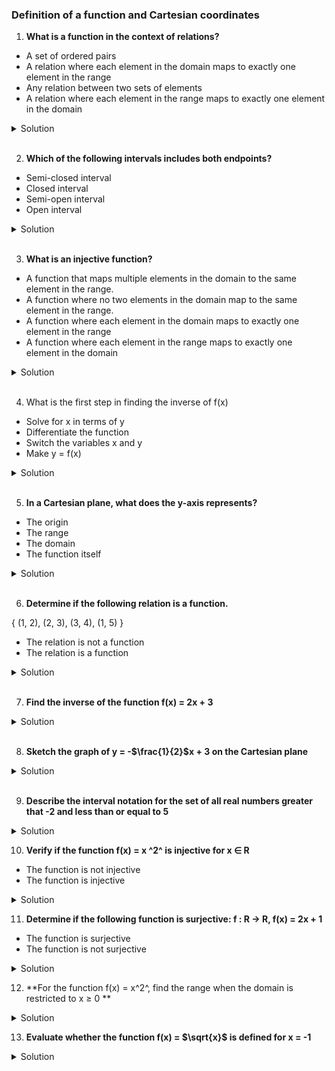 ### Definition of a function and Cartesian coordinates

1. **What is a function in the context of relations?**

- A set of ordered pairs
- A relation where each element in the domain maps to exactly one element in the range
- Any relation between two sets of elements
- A relation where each element in the range maps to exactly one element in the domain

<details>
  <summary>Solution</summary>

A relation where each element in the domain maps to exactly one element in the range

</details>

</br>

2. **Which of the following intervals includes both endpoints?**

- Semi-closed interval
- Closed interval
- Semi-open interval
- Open interval

<details>
  <summary>Solution</summary>

Closed interval

</details>

</br>

3. **What is an injective function?**

- A function that maps multiple elements in the domain to the same element in the range.
- A function where no two elements in the domain map to the same element in the range.
- A function where each element in the domain maps to exactly one element in the range
- A function where each element in the range maps to exactly one element in the domain

<details>
  <summary>Solution</summary>

A function where no two elements in the domain map to the same element in the range.

</details>

</br>

4. What is the first step in finding the inverse of f(x)

- Solve for x in terms of y
- Differentiate the function
- Switch the variables x and y
- Make y = f(x)

<details>
  <summary>Solution</summary>

Make y = f(x)

</details>

</br>

5. **In a Cartesian plane, what does the y-axis represents?**

- The origin
- The range
- The domain
- The function itself

<details>
  <summary>Solution</summary>

The range

</details>

</br>

6. **Determine if the following relation is a function.**

{ (1, 2), (2, 3), (3, 4), (1, 5) }

- The relation is not a function
- The relation is a function

<details>
  <summary>Solution</summary>

The relation is not a function

</details>

</br>

7. **Find the inverse of the function f(x) = 2x + 3**

<details>
  <summary>Solution</summary>

  <br>

To find the inverse of the function \(f(x) = 2x + 3\), follow these steps:

---

#### Steps:

1. **Rewrite \(f(x)\) as \(y\):**
   \[
   y = 2x + 3
   \]

2. **Switch \(x\) and \(y\):**
   This reflects the inverse relationship:
   \[
   x = 2y + 3
   \]

3. **Solve for \(y\) in terms of \(x\):**
   \[
   x - 3 = 2y
   \]
   \[
   y = \frac{x - 3}{2}
   \]

4. **Rewrite \(y\) as \(f^{-1}(x)\):**
   \[
   f^{-1}(x) = \frac{x - 3}{2}
   \]

---

### Final Answer:

The inverse function is:
\[
f^{-1}(x) = \frac{x - 3}{2}
\]

This means that if you input a value into \(f^{-1}(x)\), you will retrieve the value that was originally input into \(f(x)\).

</details>

</br>

8. **Sketch the graph of y = -$\frac{1}{2}$x + 3 on the Cartesian plane**

<details>
  <summary>Solution</summary>

The line has a slope of \(-\frac{1}{2}\), meaning it decreases as \(x\) increases, and the y-intercept is at \(y = 3\).

</details>

</br>

9. **Describe the interval notation for the set of all real numbers greater that -2 and less than or equal to 5**

<details>
  <summary>Solution</summary>

The interval notation for the set of all real numbers greater than \(-2\) and less than or equal to \(5\) is:

\[
(-2, 5]
\]

Explanation:

- The parenthesis **\((-2\)** indicates that \(-2\) is **not included** in the interval (strictly greater than \(-2\)).
- The bracket **\[5\]** indicates that \(5\) is **included** in the interval (less than or equal to \(5\)).
- This interval includes all real numbers \(x\) such that:
\[
-2 < x \leq 5
\]
</details>

10. **Verify if the function f(x) = x ^2^ is injective for x ∈ R**

- The function is not injective
- The function is injective

<details>
  <summary>Solution</summary>

The function is not injective

</details>

11. **Determine if the following function is surjective: f : R -> R, f(x) = 2x + 1**

- The function is surjective
- The function is not surjective

<details>
  <summary>Solution</summary>

The function is surjective

</details>

12. **For the function f(x) = x^2^, find the range when the domain is restricted to x ≥ 0
    **

<details>
  <summary>Solution</summary>

To find the **range** of the function \( f(x) = x^2 \) when the domain is restricted to \( x \geq 0 \):

---

Step 1: Analyze the Function

The function \( f(x) = x^2 \) maps the input \( x \) to the square of \( x \). For \( x \geq 0 \), the output will always be:

- Non-negative (\( f(x) \geq 0 \)).
- Continuous and increasing as \( x \) increases.

---

Step 2: Define the Range

Since \( x \geq 0 \):

- The smallest value of \( x \) is \( 0 \), and \( f(0) = 0^2 = 0 \).
- As \( x \to \infty \), \( f(x) \to \infty \).

Thus, the range of \( f(x) = x^2 \) for \( x \geq 0 \) is:
\[
[0, \infty)
\]

---

Final Answer:

The range of \( f(x) = x^2 \) for \( x \geq 0 \) is:
\[
[0, \infty)
\]

</details>

13. **Evaluate whether the function f(x) = $\sqrt{x}$ is defined for x = -1**

<details>
  <summary>Solution</summary>

The function \( f(x) = \sqrt{x} \) is **not defined** for \( x = -1 \) when considering the domain of real numbers (\( x \in \mathbb{R} \)).

---

Explanation:

1. **Square Root in Real Numbers**:

   - The square root function \( \sqrt{x} \) is defined in the real numbers only for \( x \geq 0 \). This is because the square root of a negative number does not exist in the set of real numbers; it belongs to the set of complex numbers.

2. **Substituting \( x = -1 \):**
   - \( f(-1) = \sqrt{-1} \)
   - In the real numbers, \( \sqrt{-1} \) is not defined. However, in the complex number system, \( \sqrt{-1} \) is denoted as \( i \), the imaginary unit.

---

Conclusion:
The function \( f(x) = \sqrt{x} \) is **not defined for \( x = -1 \) in the domain of real numbers**. If complex numbers are considered, the value would be \( i \).

</details>
